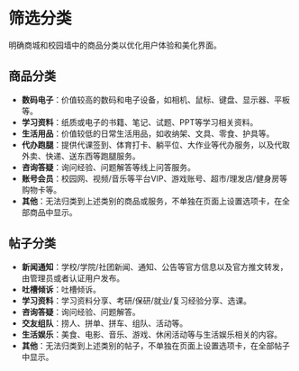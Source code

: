 # 筛选分类

明确商城和校园墙中的商品分类以优化用户体验和美化界面。

## 商品分类

- **数码电子**：价值较高的数码和电子设备，如相机、鼠标、键盘、显示器、平板等。
- **学习资料**：纸质或电子的书籍、笔记、试题、PPT等学习相关资料。
- **生活用品**：价值较低的日常生活用品，如收纳架、文具、零食、护具等。
- **代办跑腿**：提供代课签到、体育打卡、躺平位、大作业等代办服务，以及代取外卖、快递、送东西等跑腿服务。
- **咨询答疑**：询问经验、问题解答等线上问答服务。
- **账号会员**：校园网、视频/音乐等平台VIP、游戏账号、超市/理发店/健身房等购物卡等。
- **其他**：无法归类到上述类别的商品或服务，不单独在页面上设置选项卡，在全部商品中显示。


## 帖子分类

- **新闻通知**：学校/学院/社团新闻、通知、公告等官方信息以及官方推文转发，由管理员或者认证用户发布。
- **吐槽倾诉**：吐槽倾诉。
- **学习资料**：学习资料分享、考研/保研/就业/复习经验分享、选课。
- **咨询答疑**：询问经验、问题解答。
- **交友组队**：捞人、拼单、拼车、组队、活动等。
- **生活娱乐**：美食、电影、音乐、游戏、休闲活动等与生活娱乐相关的内容。
- **其他**：无法归类到上述类别的帖子，不单独在页面上设置选项卡，在全部帖子中显示。
